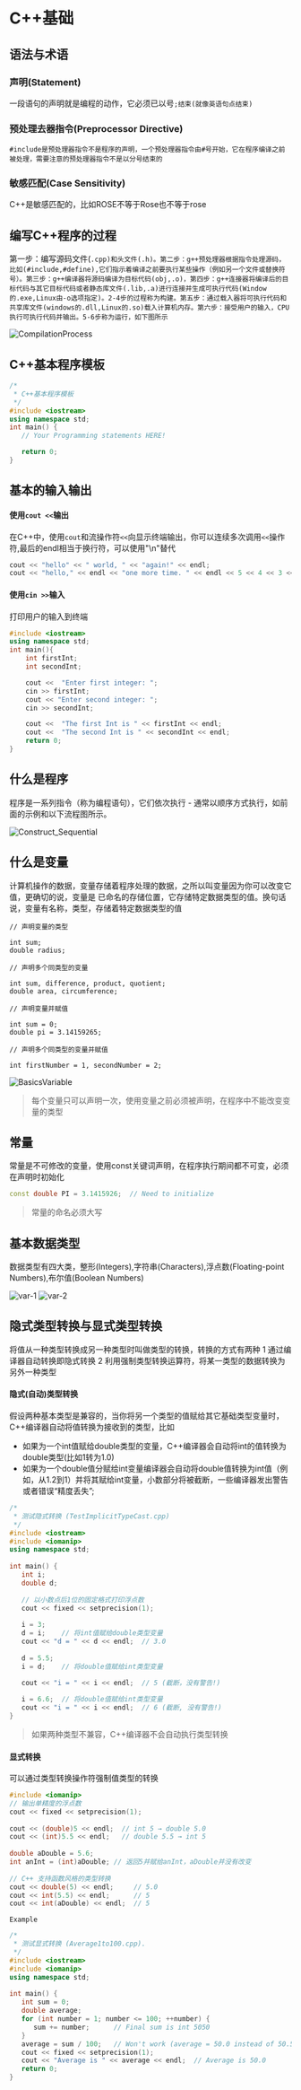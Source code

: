 # C++基础

## 语法与术语

### 声明\(Statement\)

一段语句的声明就是编程的动作，它必须已以号`;结束(就像英语句点结束)`

### 预处理去器指令\(Preprocessor Directive\)

`#include是预处理器指令不是程序的声明，一个预处理器指令由#号开始，它在程序编译之前被处理，需要注意的预处理器指令不是以分号结束的`

### 敏感匹配\(Case Sensitivity\)

C++是敏感匹配的，比如ROSE不等于Rose也不等于rose

## 编写C++程序的过程

第一步：编写源码文件\(`.cpp)和头文件(.h)。第二步：g++预处理器根据指令处理源码，比如(#include,#define),它们指示着编译之前要执行某些操作（例如另一个文件或替换符号）。第三步：g++编译器将源码编译为目标代码(obj,.o)，第四步：g++连接器将编译后的目标代码与其它目标代码或者静态库文件(.lib,.a)进行连接并生成可执行代码(Window的.exe,Linux由-o选项指定)。2-4步的过程称为构建。第五步：通过载入器将可执行代码和共享库文件(windows的.dll,Linux的.so)载入计算机内存。第六步：接受用户的输入，CPU执行可执行代码并输出。5-6步称为运行，如下图所示`

![CompilationProcess](/assets/CompilationProcess.png)

## C++基本程序模板

```c++
/*
 * C++基本程序模板
 */
#include <iostream>
using namespace std;
int main() {
   // Your Programming statements HERE!

   return 0;
}
```

## 基本的输入输出
#### 使用`cout <<`输出
在C++中，使用`cout`和流操作符`<<`向显示终端输出，你可以连续多次调用`<<`操作符,最后的endl相当于换行符，可以使用"\n"替代
```c++
cout << "hello" << " world, " << "again!" << endl;
cout << "hello," << endl << "one more time. " << endl << 5 << 4 << 3 << " " << 2.2 << " " << 1.1 << endl;
```

#### 使用`cin >>`输入
打印用户的输入到终端
```c++
#include <iostream>
using namespace std;
int main(){
    int firstInt;
    int secondInt;

    cout <<  "Enter first integer: ";
    cin >> firstInt;
    cout << "Enter second integer: ";
    cin >> secondInt;

    cout <<  "The first Int is " << firstInt << endl;
    cout <<  "The second Int is " << secondInt << endl;
    return 0;
}
```

## 什么是程序
程序是一系列指令（称为编程语句），它们依次执行 - 通常以顺序方式执行，如前面的示例和以下流程图所示。


![Construct_Sequential](/assets/Construct_Sequential.png)

## 什么是变量
计算机操作的数据，变量存储着程序处理的数据，之所以叫变量因为你可以改变它值，更确切的说，变量是
已命名的存储位置，它存储特定数据类型的值。换句话说，变量有名称，类型，存储着特定数据类型的值


```
// 声明变量的类型

int sum;
double radius;

// 声明多个同类型的变量

int sum, difference, product, quotient;
double area, circumference;

// 声明变量并赋值

int sum = 0;
double pi = 3.14159265;

// 声明多个同类型的变量并赋值

int firstNumber = 1, secondNumber = 2;
```

![BasicsVariable](/assets/BasicsVariable.png)

> 每个变量只可以声明一次，使用变量之前必须被声明，在程序中不能改变变量的类型


## 常量
常量是不可修改的变量，使用const关键词声明，在程序执行期间都不可变，必须在声明时初始化

```c++
const double PI = 3.1415926;  // Need to initialize
```
>常量的命名必须大写

## 基本数据类型

数据类型有四大类，整形(Integers),字符串(Characters),浮点数(Floating-point Numbers),布尔值(Boolean Numbers)

![var-1](/assets/var-1.png)
![var-2](/assets/var-2.png)

## 隐式类型转换与显式类型转换
将值从一种类型转换成另一种类型时叫做类型的转换，转换的方式有两种
1 通过编译器自动转换即隐式转换
2 利用强制类型转换运算符，将某一类型的数据转换为另外一种类型


#### 隐式(自动)类型转换
假设两种基本类型是兼容的，当你将另一个类型的值赋给其它基础类型变量时，C++编译器自动将值转换为接收到的类型，比如
- 如果为一个int值赋给double类型的变量，C++编译器会自动将int的值转换为double类型(比如1转为1.0)
- 如果为一个double值分赋给int变量编译器会自动将double值转换为int值（例如，从1.2到1）并将其赋给int变量，小数部分将被截断，一些编译器发出警告或者错误“精度丢失”;

```c++
/*
 * 测试隐式转换 (TestImplicitTypeCast.cpp)
 */
#include <iostream>
#include <iomanip>
using namespace std;
 
int main() {
   int i;
   double d;
 
   // 以小数点后1位的固定格式打印浮点数
   cout << fixed << setprecision(1);
 
   i = 3;
   d = i;    // 将int值赋给double类型变量
   cout << "d = " << d << endl;  // 3.0
 
   d = 5.5;
   i = d;    // 将double值赋给int类型变量

   cout << "i = " << i << endl;  // 5 (截断，没有警告!)
 
   i = 6.6;  // 将double值赋给int类型变量
   cout << "i = " << i << endl;  // 6 (截断, 没有警告!)
}
```

>如果两种类型不兼容，C++编译器不会自动执行类型转换

#### 显式转换
可以通过类型转换操作符强制值类型的转换

```c++
#include <iomanip>
// 输出单精度的浮点数
cout << fixed << setprecision(1);
 
cout << (double)5 << endl;  // int 5 → double 5.0
cout << (int)5.5 << endl;   // double 5.5 → int 5
 
double aDouble = 5.6;
int anInt = (int)aDouble; // 返回5并赋给anInt，aDouble并没有改变
 
// C++ 支持函数风格的类型转换
cout << double(5) << endl;     // 5.0
cout << int(5.5) << endl;      // 5
cout << int(aDouble) << endl;  // 5
```

`Example`
```c++
/*
 * 测试显式转换 (Average1to100.cpp).
 */
#include <iostream>
#include <iomanip>
using namespace std;
 
int main() {
   int sum = 0;
   double average;
   for (int number = 1; number <= 100; ++number) {
      sum += number;      // Final sum is int 5050
   }
   average = sum / 100;   // Won't work (average = 50.0 instead of 50.5)
   cout << fixed << setprecision(1);
   cout << "Average is " << average << endl;  // Average is 50.0
   return 0;
}
```
